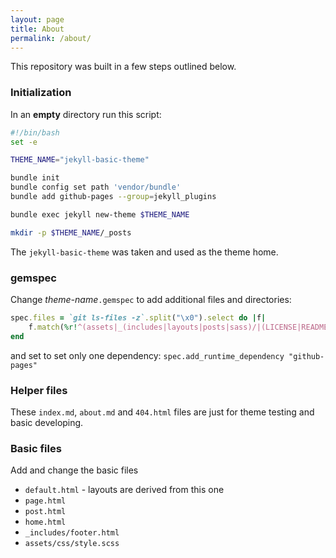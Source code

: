 ```yaml
---
layout: page
title: About
permalink: /about/
---
```


This repository was built in a few steps outlined below.

### Initialization

In an **empty** directory run this script:

```sh
#!/bin/bash
set -e

THEME_NAME="jekyll-basic-theme"

bundle init
bundle config set path 'vendor/bundle'
bundle add github-pages --group=jekyll_plugins

bundle exec jekyll new-theme $THEME_NAME

mkdir -p $THEME_NAME/_posts
```

The `jekyll-basic-theme` was taken and used as the theme home.

### gemspec

Change *theme-name*`.gemspec` to add additional files and directories:

```ruby
spec.files = `git ls-files -z`.split("\x0").select do |f|
    f.match(%r!^(assets|_(includes|layouts|posts|sass)/|(LICENSE|README|index|about|404)((\.(txt|md|html)|$)))!i)
end
```

and set to set only one dependency: `spec.add_runtime_dependency "github-pages"`

### Helper files

These `index.md`, `about.md` and `404.html` files are just for theme testing and basic developing.

### Basic files

Add and change the basic files

* `default.html` - layouts are derived from this one
* `page.html`
* `post.html`
* `home.html`
* `_includes/footer.html`
* `assets/css/style.scss`
